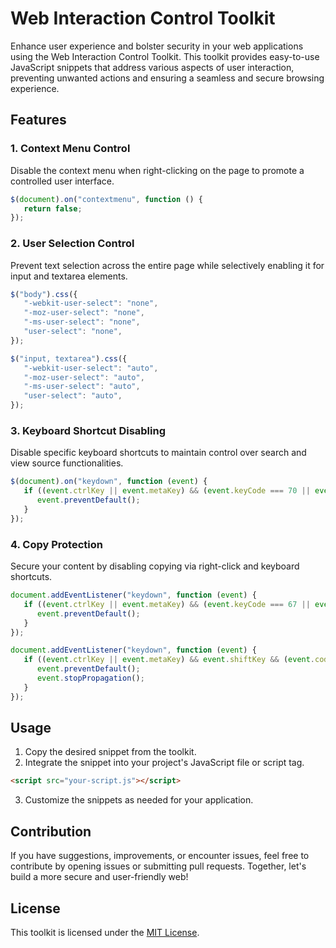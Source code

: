 # Web Interaction Control Toolkit

Enhance user experience and bolster security in your web applications using the Web Interaction Control Toolkit. This toolkit provides easy-to-use JavaScript snippets that address various aspects of user interaction, preventing unwanted actions and ensuring a seamless and secure browsing experience.

## Features

### 1. Context Menu Control

Disable the context menu when right-clicking on the page to promote a controlled user interface.

```javascript
$(document).on("contextmenu", function () {
   return false;
});
```

### 2. User Selection Control

Prevent text selection across the entire page while selectively enabling it for input and textarea elements.

```javascript
$("body").css({
   "-webkit-user-select": "none",
   "-moz-user-select": "none",
   "-ms-user-select": "none",
   "user-select": "none",
});

$("input, textarea").css({
   "-webkit-user-select": "auto",
   "-moz-user-select": "auto",
   "-ms-user-select": "auto",
   "user-select": "auto",
});
```

### 3. Keyboard Shortcut Disabling

Disable specific keyboard shortcuts to maintain control over search and view source functionalities.

```javascript
$(document).on("keydown", function (event) {
   if ((event.ctrlKey || event.metaKey) && (event.keyCode === 70 || event.keyCode === 85)) {
      event.preventDefault();
   }
});
```

### 4. Copy Protection

Secure your content by disabling copying via right-click and keyboard shortcuts.

```javascript
document.addEventListener("keydown", function (event) {
   if ((event.ctrlKey || event.metaKey) && (event.keyCode === 67 || event.keyCode === 77)) {
      event.preventDefault();
   }
});

document.addEventListener("keydown", function (event) {
   if ((event.ctrlKey || event.metaKey) && event.shiftKey && (event.code === "KeyC" || event.code === "KeyM")) {
      event.preventDefault();
      event.stopPropagation();
   }
});
```

## Usage

1. Copy the desired snippet from the toolkit.
2. Integrate the snippet into your project's JavaScript file or script tag.

```html
<script src="your-script.js"></script>
```

3. Customize the snippets as needed for your application.

## Contribution

If you have suggestions, improvements, or encounter issues, feel free to contribute by opening issues or submitting pull requests. Together, let's build a more secure and user-friendly web!

## License

This toolkit is licensed under the [MIT License](LICENSE).
